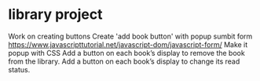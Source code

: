 # library project
<!-- Next: work on changing console.log to return for the prototype function that reports the book information -->
<!-- work on addBookToLibrary function -->
<!-- work on showLibrary() function, it works so far... -->
<!-- work on looping through array -->
Work on creating buttons
    Create 'add book button' with popup sumbit form https://www.javascripttutorial.net/javascript-dom/javascript-form/
        Make it popup with CSS
        <!-- Add some form validation: ie empty fields -->
        <!-- link form to creating Book object -->
    Add a button on each book’s display to remove the book from the library.
    Add a button on each book’s display to change its read status.
<!-- Work on grid parameters -->
<!-- work on adding more books -->